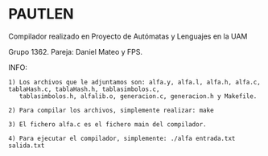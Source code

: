 # PAUTLEN
Compilador realizado en Proyecto de Autómatas y Lenguajes en la UAM

Grupo 1362.
Pareja: Daniel Mateo y FPS.

INFO:  

	1) Los archivos que le adjuntamos son: alfa.y, alfa.l, alfa.h, alfa.c, tablaHash.c, tablaHash.h, tablasimbolos.c, 
	   tablasimbolos.h, alfalib.o, generacion.c, generacion.h y Makefile.
	   
	2) Para compilar los archivos, simplemente realizar: make
	
	3) El fichero alfa.c es el fichero main del compilador.
	
	4) Para ejecutar el compilador, simplemente: ./alfa entrada.txt salida.txt
